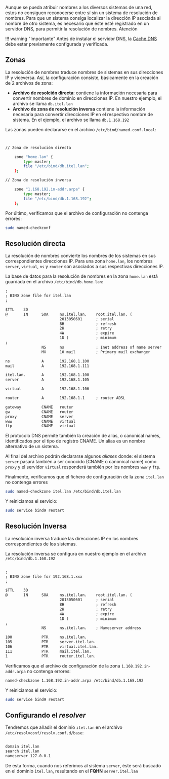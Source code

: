 Aunque se pueda atribuir nombres a los diversos sistemas de una red, estos no consiguen reconocerse entre sí sin un sistema de resolución de nombres. Para que un sistema consiga localizar la dirección IP asociada al nombre de otro sistema, es necesario que éste esté registrado en un servidor DNS, para permitir la resolución de nombres.
Atención

!!! warning "Importante"
		Antes de instalar el servidor DNS, la [Cache DNS](cache.md) debe estar previamente configurada y verificada.

## Zonas

La resolución de nombres traduce nombres de sistemas en sus direcciones IP y viceversa. Así, la configuración consiste, básicamente en la creación de 2 archivos de zona:

* **Archivo de resolción directa**: contiene la información necesaria para convertir nombres de dominio en direcciones IP. En nuestro ejemplo, el archivo se llama `db.itel.lan` 
* **Archivo de zona de resolución inversa** contiene la información necesaria para convertir direcciones IP en el respectivo nombre de sistema. En el ejemplo, el archivo se llama `db.1.168.192`

Las zonas pueden declararse en el archivo `/etc/bind/named.conf.local`:

```bash


// Zona de resolución directa

    zone "home.lan" {
        type master;
        file "/etc/bind/db.itel.lan";
    };

// Zona de resolución inversa

    zone "1.168.192.in-addr.arpa" {
        type master;
        file "/etc/bind/db.1.168.192";
    };

```

Por último, verificamos que el archivo de configuración no contenga errores:

```bash
sudo named-checkconf
```

## Resolución directa

La resolución de nombres convierte los nombres de los sistemas en sus correspondientes direcciones IP. Para una zona `home.lan`, los nombres `server`, `virtual`, `ns` y `router` son asociados a sus respectivas direcciones IP. 

La base de datos para la resolución de nombres en la zona `home.lan` está guardada en el archivo `/etc/bind/db.home.lan`:

```apache
;
; BIND zone file for itel.lan
;

$TTL    3D
@       IN      SOA     ns.itel.lan.    root.itel.lan. (
                        2013050601      ; serial
                        8H              ; refresh
                        2H              ; retry
                        4W              ; expire
                        1D )            ; minimum
;
                NS      ns              ; Inet address of name server
                MX      10 mail         ; Primary mail exchanger

ns              A       192.168.1.100
mail            A       192.168.1.111

itel.lan.       A       192.168.1.100
server          A       192.168.1.105

virtual         A       192.168.1.106

router          A       192.168.1.1     ; router ADSL

gateway         CNAME   router
gw              CNAME   router
proxy           CNAME   server
www             CNAME   virtual
ftp             CNAME   virtual

```

El protocolo DNS permite también la creación de alias, o canonical names, identificados por el tipo de registro CNAME. Un alias es un nombre alternativo de un sistema.

Al final del archivo podrán declararse algunos _aliases_ donde: el sistema `server` pasará también a ser conocido (CNAME o canonical name) como `proxy` y el servidor `virtual` responderá también por los nombres `www` y `ftp`. 

Finalmente, verificamos que el fichero de configuración de la zona `itel.lan` no contenga errores

```bash
sudo named-checkzone itel.lan /etc/bind/db.itel.lan
```

Y reiniciamos el servicio: 

```bash
sudo service bind9 restart
```


## Resolución Inversa

La resolución inversa traduce las direcciones IP en los nombres correspondientes de los sistemas.

La resolución inversa se configura en nuestro ejemplo en el archivo `/etc/bind/db.1.168.192`


```apache

;
; BIND zone file for 192.168.1.xxx
;

$TTL    3D
@       IN      SOA     ns.itel.lan.    root.itel.lan. (
                        2013050601      ; serial
                        8H              ; refresh
                        2H              ; retry
                        4W              ; expire
                        1D )            ; minimum
;
                NS      ns.itel.lan.    ; Nameserver address

100             PTR     ns.itel.lan.
105             PTR     server.itel.lan.
106             PTR     virtual.itel.lan.
111             PTR     mail.itel.lan.
1               PTR     router.itel.lan.
```

Verificamos que el archivo de configuración de la zona `1.168.192.in-addr.arpa` no contenga errores:

```bash
named-checkzone 1.168.192.in-addr.arpa /etc/bind/db.1.168.192
```

Y reiniciamos el servicio:

```bash
sudo service bind9 restart
```

## Configurando el _resolver_

Tendremos que añadir el dominio `itel.lan` en el archivo `/etc/resolvconf/resolv.conf.d/base`:

```apache

domain itel.lan
search itel.lan
nameserver 127.0.0.1
```

De esta forma, cuando nos referimos al sistema `server`, éste será buscado en el dominio `itel.lan`, resultando en el **FQHN** `server.itel.lan`
